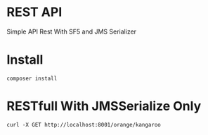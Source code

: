 # REST API
Simple API Rest With SF5 and JMS Serializer 

# Install 
`composer install`

# RESTfull With JMSSerialize Only 
`curl -X GET http://localhost:8001/orange/kangaroo `
